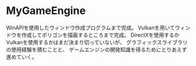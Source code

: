 # MyGameEngine
WinAPIを使用したウィンドウ作成プログラムまで完成。
Vulkanを用いてウィンドウを作成してポリゴンを描画するところまで完成。
DirectXを使用するかVulkanを使用するかはまだ決まり切っていないが、
グラフィックスライブラリの使用経験を積むことと、
ゲームエンジンの開発知識を得るためにとりあえず進めていく。
